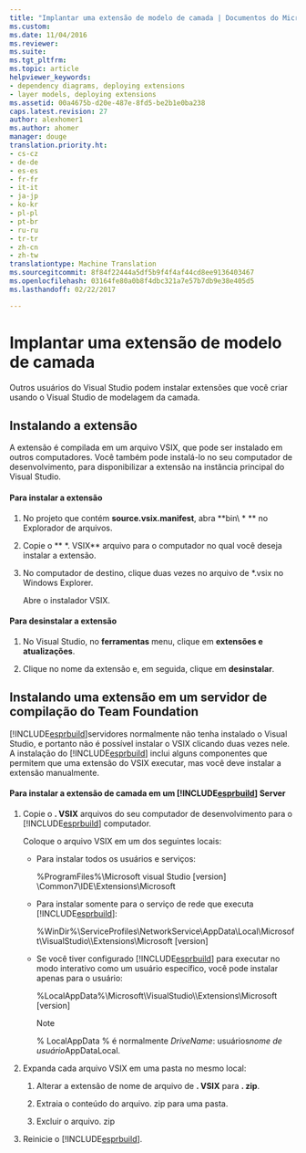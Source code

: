 ```yaml
---
title: "Implantar uma extensão de modelo de camada | Documentos do Microsoft"
ms.custom: 
ms.date: 11/04/2016
ms.reviewer: 
ms.suite: 
ms.tgt_pltfrm: 
ms.topic: article
helpviewer_keywords:
- dependency diagrams, deploying extensions
- layer models, deploying extensions
ms.assetid: 00a4675b-d20e-487e-8fd5-be2b1e0ba238
caps.latest.revision: 27
author: alexhomer1
ms.author: ahomer
manager: douge
translation.priority.ht:
- cs-cz
- de-de
- es-es
- fr-fr
- it-it
- ja-jp
- ko-kr
- pl-pl
- pt-br
- ru-ru
- tr-tr
- zh-cn
- zh-tw
translationtype: Machine Translation
ms.sourcegitcommit: 8f84f22444a5df5b9f4f4af44cd8ee9136403467
ms.openlocfilehash: 03164fe80a0b8f4dbc321a7e57b7db9e38e405d5
ms.lasthandoff: 02/22/2017

---
```

# <a name="deploy-a-layer-model-extension"></a>Implantar uma extensão de modelo de camada
Outros usuários do Visual Studio podem instalar extensões que você criar usando o Visual Studio de modelagem da camada.  
  
## <a name="installing-your-extension"></a>Instalando a extensão  
 A extensão é compilada em um arquivo VSIX, que pode ser instalado em outros computadores. Você também pode instalá-lo no seu computador de desenvolvimento, para disponibilizar a extensão na instância principal do Visual Studio.  
  
#### <a name="to-install-the-extension"></a>Para instalar a extensão  
  
1.  No projeto que contém **source.vsix.manifest**, abra **bin\\ \* ** no Explorador de arquivos.  
  
2.  Copie o ** \*. VSIX** arquivo para o computador no qual você deseja instalar a extensão.  
  
3.  No computador de destino, clique duas vezes no arquivo de *.vsix no Windows Explorer.  
  
     Abre o instalador VSIX.  
  
#### <a name="to-uninstall-the-extension"></a>Para desinstalar a extensão  
  
1.  No Visual Studio, no **ferramentas** menu, clique em **extensões e atualizações**.  
  
2.  Clique no nome da extensão e, em seguida, clique em **desinstalar**.  
  
## <a name="installing-an-extension-on-a-team-foundation-build-server"></a>Instalando uma extensão em um servidor de compilação do Team Foundation  
 [!INCLUDE[esprbuild](../misc/includes/esprbuild_md.md)]servidores normalmente não tenha instalado o Visual Studio, e portanto não é possível instalar o VSIX clicando duas vezes nele. A instalação do [!INCLUDE[esprbuild](../misc/includes/esprbuild_md.md)] inclui alguns componentes que permitem que uma extensão do VSIX executar, mas você deve instalar a extensão manualmente.  
  
#### <a name="to-install-your-layer-extension-on-a-includeesprbuildmiscincludesesprbuildmdmd-server"></a>Para instalar a extensão de camada em um [!INCLUDE[esprbuild](../misc/includes/esprbuild_md.md)] Server  
  
1.  Copie o **. VSIX** arquivos do seu computador de desenvolvimento para o [!INCLUDE[esprbuild](../misc/includes/esprbuild_md.md)] computador.  
  
     Coloque o arquivo VSIX em um dos seguintes locais:  
  
    -   Para instalar todos os usuários e serviços:  
  
         %ProgramFiles%\Microsoft visual Studio [version] \Common7\IDE\Extensions\Microsoft  
  
    -   Para instalar somente para o serviço de rede que executa [!INCLUDE[esprbuild](../misc/includes/esprbuild_md.md)]:  
  
         %WinDir%\ServiceProfiles\NetworkService\AppData\Local\Microsoft\VisualStudio\\\Extensions\Microsoft [version]  
  
    -   Se você tiver configurado [!INCLUDE[esprbuild](../misc/includes/esprbuild_md.md)] para executar no modo interativo como um usuário específico, você pode instalar apenas para o usuário:  
  
         %LocalAppData%\Microsoft\VisualStudio\\\Extensions\Microsoft [version]  
  
        > [!NOTE]
        >  % LocalAppData % é normalmente *DriveName*: usuários*nome de usuário*AppDataLocal.  
  
2.  Expanda cada arquivo VSIX em uma pasta no mesmo local:  
  
    1.  Alterar a extensão de nome de arquivo de **. VSIX** para **. zip**.  
  
    2.  Extraia o conteúdo do arquivo. zip para uma pasta.  
  
    3.  Excluir o arquivo. zip  
  
3.  Reinicie o [!INCLUDE[esprbuild](../misc/includes/esprbuild_md.md)].

